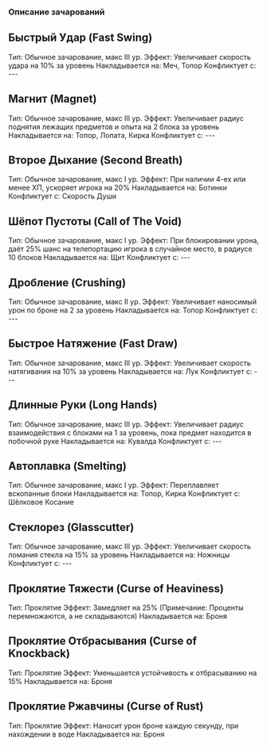 ### Описание зачарований
## Быстрый Удар (Fast Swing)
Тип: Обычное зачарование, макс III ур. 
Эффект: Увеличивает скорость удара на 10% за уровень
Накладывается на: Меч, Топор
Конфликтует с: ---
## Магнит (Magnet)
Тип: Обычное зачарование, макс III ур. 
Эффект: Увеличивает радиус поднятия лежащих предметов и опыта на 2 блока за уровень
Накладывается на: Топор, Лопата, Кирка
Конфликтует с: ---
## Второе Дыхание (Second Breath)
Тип: Обычное зачарование, макс I ур. 
Эффект: При наличии 4-ех или менее ХП, ускоряет игрока на 20%
Накладывается на: Ботинки
Конфликтует с: Скорость Души
## Шёпот Пустоты (Call of The Void)
Тип: Обычное зачарование, макс I ур. 
Эффект: При блокировании урона, даёт 25% шанс на телепортацию игрока в случайное место, в радиусе 10 блоков
Накладывается на: Щит
Конфликтует с: ---
## Дробление (Crushing)
Тип: Обычное зачарование, макс II ур. 
Эффект: Увеличивает наносимый урон по броне на 2 за уровень
Накладывается на: Топор
Конфликтует с: ---
## Быстрое Натяжение (Fast Draw)
Тип: Обычное зачарование, макс III ур. 
Эффект: Увеличивает скорость натягивания на 10% за уровень
Накладывается на: Лук
Конфликтует с: ---
## Длинные Руки (Long Hands)
Тип: Обычное зачарование, макс III ур. 
Эффект: Увеличивает радиус взаимодействия с блоками на 1 за уровень, пока предмет находится в побочной руке
Накладывается на: Кувалда
Конфликтует с: ---
## Автоплавка (Smelting)
Тип: Обычное зачарование, макс I ур. 
Эффект: Переплавляет вскопанные блоки
Накладывается на: Топор, Кирка
Конфликтует с: Шёлковое Косание
## Стеклорез (Glasscutter)
Тип: Обычное зачарование, макс III ур. 
Эффект: Увеличивает скорость ломания стекла на 15% за уровень
Накладывается на: Ножницы
Конфликтует с: ---
## Проклятие Тяжести (Curse of Heaviness)
Тип: Проклятие
Эффект: Замедляет на 25% (Примечание: Проценты перемножаются, а не складываются)
Накладывается на: Броня
## Проклятие Отбрасывания (Curse of Knockback)
Тип: Проклятие
Эффект: Уменьшается устойчивость к отбрасыванию на 15%
Накладывается на: Броня
## Проклятие Ржавчины (Curse of Rust)
Тип: Проклятие
Эффект: Наносит урон броне каждую секунду, при нахождении в воде
Накладывается на: Броня

